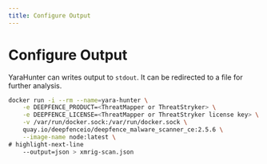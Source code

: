 ```yaml
---
title: Configure Output
---
```



# Configure Output

YaraHunter can writes output to `stdout`. It can be redirected to a file for further analysis.

```bash
docker run -i --rm --name=yara-hunter \
    -e DEEPFENCE_PRODUCT=<ThreatMapper or ThreatStryker> \
    -e DEEPFENCE_LICENSE=<ThreatMapper or ThreatStryker license key> \
    -v /var/run/docker.sock:/var/run/docker.sock \
    quay.io/deepfenceio/deepfence_malware_scanner_ce:2.5.6 \
    --image-name node:latest \
# highlight-next-line
    --output=json > xmrig-scan.json
```
